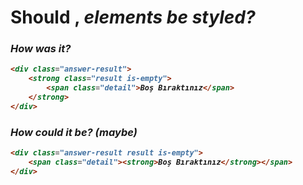 # Should <strong>, <em> elements be styled?

### How was it?
```html
<div class="answer-result">
    <strong class="result is-empty">
        <span class="detail">Boş Bıraktınız</span>
    </strong>
</div>
```

### How could it be? (maybe)
```html
<div class="answer-result result is-empty">
	<span class="detail"><strong>Boş Bıraktınız</strong></span>
</div>
```